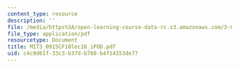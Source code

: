 ```yaml
---
content_type: resource
description: ''
file: /media/https%3A/open-learning-course-data-rc.s3.amazonaws.com/3-091sc-introduction-to-solid-state-chemistry-fall-2010/c4c9d61f33c3b37db760b4f14153de77_MIT3_091SCF10lec16_iPOD.pdf
file_type: application/pdf
resourcetype: Document
title: MIT3_091SCF10lec16_iPOD.pdf
uid: c4c9d61f-33c3-b37d-b760-b4f14153de77
---
```

